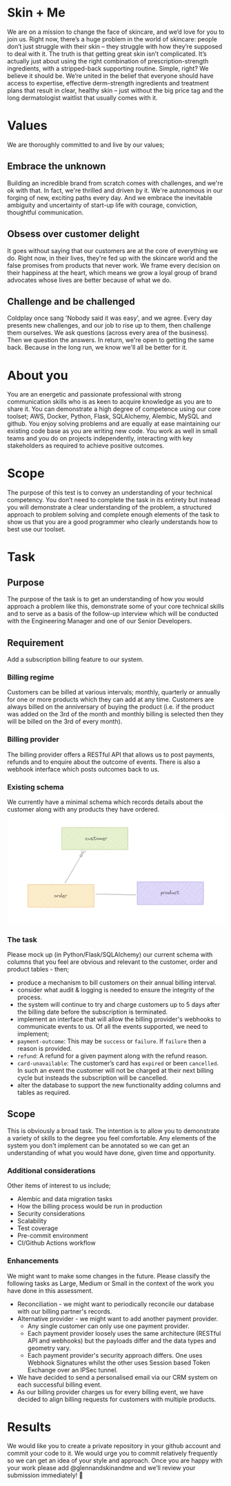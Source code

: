 # Skin + Me
We are on a mission to change the face of skincare, and we’d love for you to join us. Right now, there’s a huge problem in the world of skincare: people don’t just struggle with their skin – they struggle with how they’re supposed to deal with it.
The truth is that getting great skin isn’t complicated. It’s actually just about using the right combination of prescription-strength ingredients, with a stripped-back supporting routine. Simple, right?
We believe it should be. We’re united in the belief that everyone should have access to expertise, effective derm-strength ingredients and treatment plans that result in clear, healthy skin – just without the big price tag and the long dermatologist waitlist that usually comes with it.
 
# Values
We are thoroughly committed to and live by our values;
 
## Embrace the unknown
Building an incredible brand from scratch comes with challenges, and we're ok with that. In fact, we're thrilled and driven by it. We're autonomous in our forging of new, exciting paths every day. And we embrace the inevitable ambiguity and uncertainty of start-up life with courage, conviction, thoughtful communication.
 
## Obsess over customer delight
It goes without saying that our customers are at the core of everything we do. Right now, in their lives, they're fed up with the skincare world and the false promises from products that never work. We frame every decision on their happiness at the heart, which means we grow a loyal group of brand advocates whose lives are better because of what we do.
 
## Challenge and be challenged
Coldplay once sang 'Nobody said it was easy', and we agree. Every day presents new challenges, and our job to rise up to them, then challenge them ourselves. We ask questions (across every area of the business). Then we question the answers. In return, we're open to getting the same back. Because in the long run, we know we'll all be better for it.
 
# About you
You are an energetic and passionate professional with strong communication skills who is as keen to acquire knowledge as you are to share it. You can demonstrate a high degree of competence using our core toolset; AWS, Docker, Python, Flask, SQLAlchemy, Alembic, MySQL and github. You enjoy solving problems and are equally at ease maintaining our existing code base as you are writing new code. You work as well in small teams and you do on projects independently, interacting with key stakeholders as required to achieve positive outcomes.
 
# Scope
The purpose of this test is to convey an understanding of your technical competency. You don’t need to complete the task in its entirety but instead you will demonstrate a clear understanding of the problem, a structured approach to problem solving and complete enough elements of the task to show us that you are a good programmer who clearly understands how to best use our toolset.
 
# Task
 
## Purpose
The purpose of the task is to get an understanding of how you would approach a problem like this, demonstrate some of your core technical skills and to serve as a basis of the follow-up interview which will be conducted with the Engineering Manager and one of our Senior Developers.
 
## Requirement
Add a subscription billing feature to our system.
 
### Billing regime
Customers can be billed at various intervals; monthly, quarterly or annually for one or more products which they can add at any time. Customers are always billed on the anniversary of buying the product (i.e. if the product was added on the 3rd of the month and monthly billing is selected then they will be billed on the 3rd of every month).
 
### Billing provider
The billing provider offers a RESTful API that allows us to post payments, refunds and to enquire about the outcome of events. There is also a webhook interface which posts outcomes back to us.
 
### Existing schema
We currently have a minimal schema which records details about the customer along with any products they have ordered.
![minimal schema](assets/ERD.png)
 
### The task
Please mock up (in Python/Flask/SQLAlchemy) our current schema with columns that you feel are obvious and relevant to the customer, order and product tables - then;
 
* produce a mechanism to bill customers on their annual billing interval.
 * consider what audit & logging is needed to ensure the integrity of the process.
 * the system will continue to try and charge customers up to 5 days after the billing date before the subscription is terminated.
* implement an interface that will allow the billing provider's webhooks to communicate events to us. Of all the events supported, we need to implement;
 * `payment-outcome`: This may be `success` or `failure`. If `failure` then a reason is provided.
 * `refund`: A refund for a given payment along with the refund reason.
 * `card-unavailable`: The customer’s card has `expired` or been `cancelled`. In such an event the customer will not be charged at their next billing cycle but insteads the subscription will be cancelled.
* alter the database to support the new functionality adding columns and tables as required.
 
## Scope
This is obviously a broad task. The intention is to allow you to demonstrate a variety of skills to the degree you feel comfortable. Any elements of the system you don't implement can be annotated so we can get an understanding of what you would have done, given time and opportunity.
 
### Additional considerations
Other items of interest to us include;
* Alembic and data migration tasks
* How the billing process would be run in production
* Security considerations
* Scalability
* Test coverage
* Pre-commit environment
* CI/Github Actions workflow
 
### Enhancements
We might want to make some changes in the future. Please classify the following tasks as Large, Medium or Small in the context of the work you have done in this assessment.
* Reconciliation - we might want to periodically reconcile our database with our billing partner's records.
* Alternative provider - we might want to add another payment provider.
  * Any single customer can only use one payment provider.
  * Each payment provider loosely uses the same architecture (RESTful API and webhooks) but the payloads differ and the data types and geometry vary.
  * Each payment provider's security approach differs. One uses Webhook Signatures whilst the other uses Session based Token Exchange over an IPSec tunnel.
* We have decided to send a personalised email via our CRM system on each successful billing event.
* As our billing provider charges us for every billing event, we have decided to align billing requests for customers with multiple products.

# Results
We would like you to create a private repository in your github account and commit your code to it. We would urge you to commit relatively frequently so we can get an idea of your style and approach. Once you are happy with your work please add @glennandskinandme and we’ll review your submission immediately! 👏